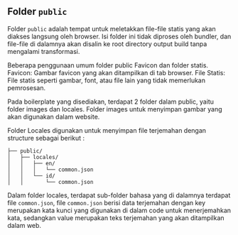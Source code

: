## Folder `public`

Folder `public` adalah tempat untuk meletakkan file-file statis yang akan diakses langsung oleh browser. Isi folder ini tidak diproses oleh bundler, dan file-file di dalamnya akan disalin ke root directory output build tanpa mengalami transformasi.

Beberapa penggunaan umum folder public Favicon dan folder statis. Favicon: Gambar favicon yang akan ditampilkan di tab browser. File Statis: File statis seperti gambar, font, atau file lain yang tidak memerlukan pemrosesan.

Pada boilerplate yang disediakan, terdapat 2 folder dalam public, yaitu folder images dan locales. Folder images untuk menyimpan gambar yang akan digunakan dalam website.

Folder Locales digunakan untuk menyimpan file terjemahan dengan structure sebagai berikut :

```
├── public/
│   ├── locales/
│   │   ├── en/
│   │   │   └── common.json
│   │   └── id/
│   │       └── common.json
```

Dalam folder locales, terdapat sub-folder bahasa yang di dalamnya terdapat file `common.json`, file `common.json` berisi data terjemahan dengan key merupakan kata kunci yang digunakan di dalam code untuk menerjemahkan kata, sedangkan value merupakan teks terjemahan yang akan ditampilkan dalam web.

